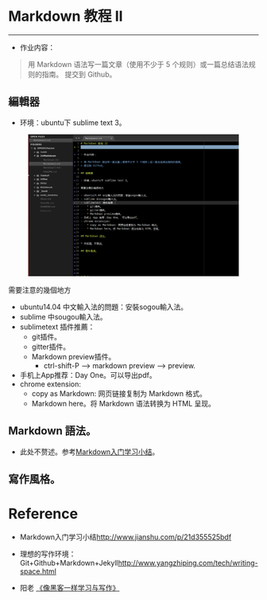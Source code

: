 # Markdown 教程 II
----

- 作业内容：

> 用 Markdown 语法写一篇文章（使用不少于 5 个规则）或一篇总结语法规则的指南。
> 提交到 Github。

## 編輯器

- 环境：ubuntu下 sublime text 3。

<figure>
    <img src="sublime.png">
</figure>

需要注意的幾個地方

- ubuntu14.04 中文輸入法的問題：安裝sogou輸入法。
- sublime 中sougou輸入法。
- sublimetext 插件推薦：
    + git插件。
    + gitter插件。
    + Markdown preview插件。
        * ctrl-shift-P --> markdown preview --> preview.
- 手机上App推荐：Day One。可以导出pdf。
- chrome extension:
    + copy as Markdown: 网页链接复制为 Markdown 格式。
    + Markdown here。将 Markdown 语法转换为 HTML 呈现。

## Markdown 語法。

- 此处不赘述。参考[Markdown入门学习小结](http://www.jianshu.com/p/21d355525bdf#)。

## 寫作風格。

# Reference

- Markdown入门学习小结<http://www.jianshu.com/p/21d355525bdf>

- 理想的写作环境：Git+Github+Markdown+Jekyll<http://www.yangzhiping.com/tech/writing-space.html>

- 阳老 [《像黑客一样学习与写作》](http://www.douban.com/group/topic/39939196)
